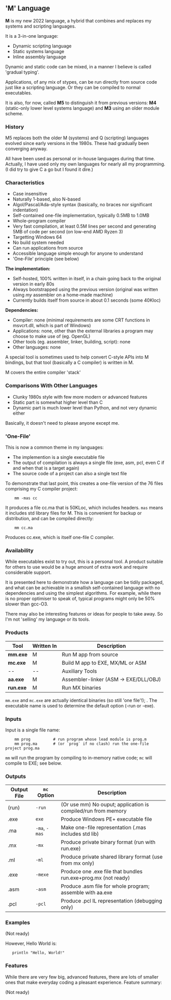 ## 'M' Language

**M** is my new 2022 language, a hybrid that combines and replaces my systems and scripting languages.

It is a 3-in-one language:

* Dynamic scripting language
* Static systems language
* Inline assembly language

Dynamic and static code can be mixed, in a manner I believe is called 'gradual typing'.

Applications, of any mix of stypes, can be run directly from source code just like a scripting language. Or they can be compiled to normal executables.

It is also, for now, called **M5** to distinguish it from previous versions: **M4** (static-only lower level systems language) and **M3** using an older module scheme.

### History

M5 replaces both the older M (systems) and Q (scripting) languages evolved since early versions in the 1980s. These had gradually been converging anyway.

All have been used as personal or in-house languages during that time. Actually, I have used only my own languages for nearly all my programming. (I did try to give C a go but I found it dire.)

### Characteristics

* Case insensitive
* Naturally 1-based, also N-based
* Algol/Pascal/Ada-style syntax (basically, no braces nor significant indentation)
* Self-contained one-file implementation, typically 0.5MB to 1.0MB
* Whole-program compiler
* Very fast compilation, at least 0.5M lines per second and generating 5MB of code per second (on low-end AMD Ryzen 3)
* Targetting Windows 64
* No build system needed
* Can run applications from source
* Accessible language simple enough for anyone to understand
* 'One-File' principle (see below)

**The implementation:**

* Self-hosted, 100% written in itself, in a chain going back to the original version in early 80s
* Always bootstrapped using the previous version (original was written using *my* assembler on a home-made machine)
* Currently builds itself from source in about 0.1 seconds (some 40Kloc)

**Dependencies:**

* Compiler: none (minimal requirements are some CRT functions in msvcrt.dll, which is part of Windows)
* Applications: none, other than the external libraries a program may choose to make use of (eg. OpenGL)
* Other tools (eg. assembler, linker, building, script): none
* Other languages: none

A special tool is sometimes used to help convert C-style APIs into M bindings, but that tool (basically a C compiler) is written in M.

M covers the entire compiler 'stack'
 
### Comparisons With Other Languages

* Clunky 1980s style with few more modern or advanced features
* Static part is somewhat higher level than C
* Dynamic part is much lower level than Python, and not very dynamic either

Basically, it doesn't need to please anyone except me.

### 'One-File'

This is now a common theme in my languages:

* The implemention is a single executable file
* The output of compilation is always a single file (exe, asm, pcl, even C if and when that is a target again)
* The source code of a project can also a single text file

To demonstrate that last point, this creates a one-file version of the 76 files comprising my C compiler project:
```
    mm -mas cc
```
It produces a file cc.ma that is 50KLoc, which includes headers. `mas` means it includes std library files for M. This is convenient for backup or distribution, and can be compiled directly:
```
    mm cc.ma
```
Produces cc.exe, which is itself one-file C compiler.

### Availability

While executables exist to try out, this is a personal tool. A product suitable for others to use would be a huge amount of extra work and require considerable support.

It is presented here to demonstrate how a language can be tidily packaged, and what can be achievable in a smallish self-contained language with no dependencies and using the simplest algorithms. For example, while there is no proper optimiser to speak of, typical programs might only be 50% slower than gcc-O3.

There may also be interesting features or ideas for people to take away. So I'm not 'selling' my language or its tools.

### Products

Tool | Written In | Description
--- | --- | ---
**mm.exe**  | M | Run M app from source
**mc.exe** | M | Build M app to EXE, MX/ML or ASM
-- | -- | Auxiliary Tools
**aa.exe** | M | Assembler-linker (ASM -> EXE/DLL/OBJ)
**run.exe** | M | Run MX binaries

`mm.exe` and `mc.exe` are actually identical binaries (so still 'one file'!); . The executable name is used to determine the default option (-run or -exe).

### Inputs

Input is a single file name:
```
    mm prog          # run program whose lead module is prog.m
    mm prog.ma       # (or `prog` if no clash) run the one-file project prog.ma
```
`mm` will run the program by compiling to in-memory native code; `mc` will compile to EXE; see below.

### Outputs

Output File| `mc` Option | Description
--- | --- | ---
 (run) | `-run` | (Or use mm) No ouput; application is compiled/run from memory
 .exe | `exe` | Produce Windows PE+ executable file
 .ma | `-ma`, `-mas` | Make one-file representation (.mas includes std lib)
 .mx | `-mx` | Produce private binary format (run with run.exe)
 .ml | `-ml` | Produce private shared library format (use from mx only)
 .exe | `-mexe` | Produce one .exe file that bundles run.exe+prog.mx (not ready)
.asm | `-asm` | Produce .asm file for whole program; assemble with aa.exe
.pcl | `-pcl` | Produce .pcl IL representation (debugging only) 

### Examples

(Not ready)

However, Hello World is:
```
   println "Hello, World!"
```

### Features

While there are very few big, advanced features, there are lots of smaller ones that make everyday coding a pleasant experience. Feature summary:

(Not ready)
